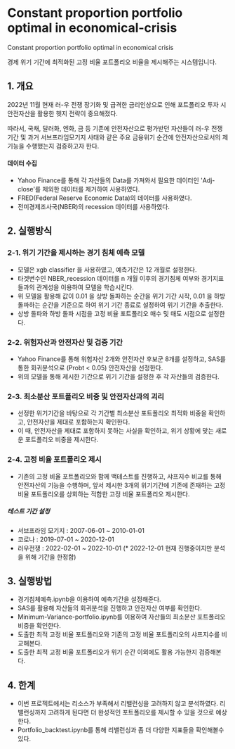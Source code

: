 # Constant proportion portfolio optimal in economical-crisis

Constant proportion portfolio optimal in economical crisis 

경제 위기 기간에 최적화된 고정 비율 포트폴리오 비율을 제시해주는 시스템입니다.

## 1. 개요
2022년 11월 현재 러-우 전쟁 장기화 및 급격한 금리인상으로 인해 포트폴리오 투자 시 안전자산을 활용한 헷지 전략이 중요해졌다. 

따라서, 국채, 달러화, 엔화, 금 등 기존에 안전자산으로 평가받던 자산들이 러-우 전쟁 기간 및 과거 서브프라임모기지 사태와 같은 주요 금융위기 순간에 안전자산으로서의 제 기능을 수행했는지 검증하고자 한다. 
#### 데이터 수집
- Yahoo Finance를 통해 각 자산들의 Data를 가져와서 필요한 데이터인 'Adj-close'를 제외한 데이터를 제거하여 사용하였다. 
- FRED(Federal  Reserve  Economic  Data)의 데이터를 사용하였다.
- 전미경제조사국(NBER)의 recession 데이터를 사용하였다.

## 2. 실행방식 
### 2-1. 위기 기간을 제시하는 경기 침체 예측 모델
- 모델은 xgb classifier 을 사용하였고, 예측기간은 12 개월로 설정한다. 
- 타겟변수인 NBER_recession 데이터를 n 개월 이후의 경기침체 여부와 경기지표들과의 관계성을 이용하여 모델을 학습시킨다.
- 위 모델을 활용해 값이 0.01 을 상방 돌파하는 순간을 위기 기간 시작, 0.01 을 하방 돌파하는 순간을 기준으로 하여 위기 기간 종료로 설정하여 위기 기간을 추출한다.
- 상방 돌파와 하방 돌파 시점을 고정 비율 포트폴리오 매수 및 매도 시점으로 설정한다.
### 2-2. 위험자산과 안전자산 및 검증 기간
- Yahoo Finance를 통해 위험자산 2개와 안전자산 후보군 8개를 설정하고, SAS를 통한 회귀분석으로 (Probt < 0.05) 안전자산을 선정한다.
- 위의 모델을 통해 제시한 기간으로 위기 기간을 설정한 후 각 자산들의 검증한다.
### 2-3. 최소분산 포트폴리오 비중 및 안전자산과의 괴리
- 선정한 위기기간을 바탕으로 각 기간별 최소분산 포트폴리오 최적화 비중을 확인하고, 안전자산을 제대로 포함하는지 확인한다.
- 이 때, 안전자산을 제대로 포함하지 못하는 사실을 확인하고, 위기 상황에 맞는 새로운 포트폴리오 비중을 제시한다.
### 2-4. 고정 비율 포트폴리오 제시
- 기존의 고정 비율 포트폴리오와 함께 백테스트를 진행하고, 샤프지수 비교를 통해 안전자산의 기능을 수행하며, 앞서 제시한 3개의 위기기간에 기존에 존재하는 고정 비율 포트폴리오를 상회하는 적합한 고정 비율 포트폴리오 제시한다.

##### 테스트 기간 설정
- 서브프라임 모기지 : 2007-06-01 ~ 2010-01-01
- 코로나 : 2019-07-01 ~ 2020-12-01
- 러우전쟁 : 2022-02-01 ~ 2022-10-01 (* 2022-12-01 현재 진행중이지만 분석을 위해 기간을 한정함)

## 3. 실행방법
- 경기침체예측.ipynb을 이용하여 예측기간을 설정해준다.
- SAS를 활용해 자산들의 회귀분석을 진행하고 안전자산 여부를 확인한다.
- Minimum-Variance-portfolio.ipynb를 이용하여 자산들의 최소분산 포트폴리오 비중을 확인한다.
- 도출한 최적 고정 비율 포트폴리오와 기존의 고정 비율 포트폴리오의 샤프지수를 비교해본다.
- 도출한 최적 고정 비율 포트폴리오가 위기 순간 이외에도 활용 가능한지 검증해본다.
## 4. 한계
- 이번 프로젝트에서는 리소스가 부족해서 리밸런싱을 고려하지 않고 분석하였다. 리밸런싱까지 고려하게 된다면 더 완성적인 포트폴리오를 제시할 수 있을 것으로 예상한다.
- Portfolio_backtest.ipynb를 통해 리밸런싱과 좀 더 다양한 지표들을 확인해볼수 있다.
